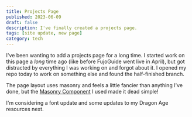 ```yaml
---
title: Projects Page
published: 2023-06-09
draft: false
description: I've finally created a projects page.
tags: [site update, new page]
category: tech
---
```


I've been wanting to add a projects page for a long time. I started work on this
page a _long_ time ago (like before FujoGuide went live in April), but got
distracted by everything I was working on and forgot about it. I opened my repo
today to work on something else and found the half-finished branch.

The page layout uses masonry and feels a little fancier than anything I've done,
but the [Masonry Component](https://github.com/paulcollett/react-masonry-css) I
used made it dead simple!

I'm considering a font update and some updates to my Dragon Age resources next.

